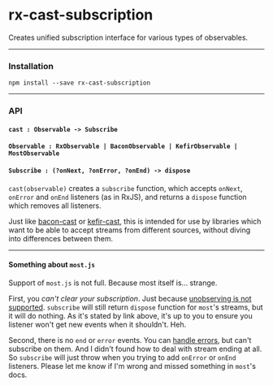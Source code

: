 # rx-cast-subscription
Creates unified subscription interface for various types of observables.
 
---

### Installation
```
npm install --save rx-cast-subscription
```

---

### API
#### `cast : Observable -> Subscribe`
#### `Observable : RxObservable | BaconObservable | KefirObservable | MostObservable`
#### `Subscribe : (?onNext, ?onError, ?onEnd) -> dispose`

`cast(observable)` creates a `subscribe` function, which accepts `onNext`, `onError` and `onEnd` listeners (as in RxJS), and returns a `dispose` function which removes all listeners.

Just like [bacon-cast](https://github.com/StreakYC/bacon-cast) or [kefir-cast](https://github.com/StreakYC/kefir-cast), this is intended for use by libraries which want to be able to accept streams from different sources, without diving into differences between them.

---

#### Something about `most.js`

Support of `most.js` is not full. Because most itself is... strange.

First, you *can't clear your subscription*. Just because [unobserving is not supported](https://github.com/cujojs/most/issues/142#issuecomment-110554081). 
`subscribe` will still return `dispose` function for `most`'s streams, but it will do nothing. As it's stated by link above, it's up to you to ensure you listener won't get new events when it shouldn't. Heh.

Second, there is no `end` or `error` events. You can [handle errors](https://github.com/cujojs/most/blob/master/docs%2Fapi.md#recoverwith), but can't subscribe on them. And I didn't found how to deal with stream ending at all.
So `subscribe` will just throw when you trying to add `onError` or `onEnd` listeners.
Please let me know if I'm wrong and missed something in `most`'s docs.